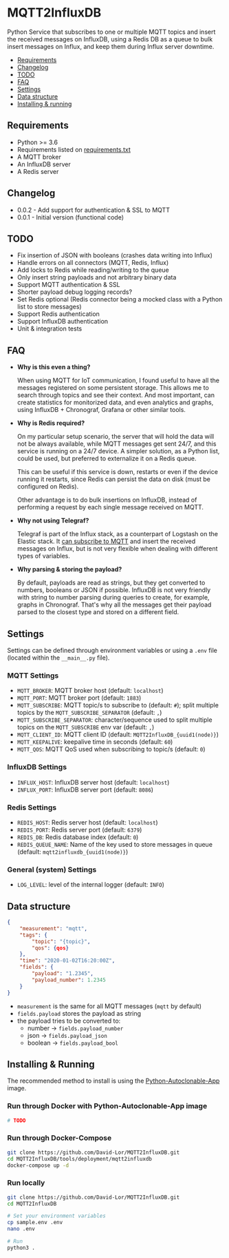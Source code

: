 # MQTT2InfluxDB

Python Service that subscribes to one or multiple MQTT topics and insert the received messages on InfluxDB,
using a Redis DB as a queue to bulk insert messages on Influx, and keep them during Influx server downtime.

- [Requirements](#requirements)
- [Changelog](#changelog)
- [TODO](#todo)
- [FAQ](#faq)
- [Settings](#settings)
- [Data structure](#data-structure)
- [Installing & running](#installing--running)

## Requirements

- Python >= 3.6
- Requirements listed on [requirements.txt](requirements.txt)
- A MQTT broker
- An InfluxDB server
- A Redis server

## Changelog

- 0.0.2 - Add support for authentication & SSL to MQTT
- 0.0.1 - Initial version (functional code)

## TODO

- Fix insertion of JSON with booleans (crashes data writing into Influx)
- Handle errors on all connectors (MQTT, Redis, Influx)
- Add locks to Redis while reading/writing to the queue
- Only insert string payloads and not arbitrary binary data
- Support MQTT authentication & SSL
- Shorter payload debug logging records?
- Set Redis optional (Redis connector being a mocked class with a Python list to store messages)
- Support Redis authentication
- Support InfluxDB authentication
- Unit & integration tests

## FAQ

- **Why is this even a thing?**

  When using MQTT for IoT communication, I found useful to have all the messages registered on some persistent storage.
  This allows me to search through topics and see their context. And most important, can create statistics for
  monitorized data, and even analytics and graphs, using InfluxDB + Chronograf, Grafana or other similar tools.

- **Why is Redis required?**

  On my particular setup scenario, the server that will hold the data will not be always available, while MQTT messages
  get sent 24/7, and this service is running on a 24/7 device. A simpler solution, as a Python list, could be used,
  but preferred to externalize it on a Redis queue.
  
  This can be useful if this service is down, restarts or even if the device running it restarts,
  since Redis can persist the data on disk (must be configured on Redis).
  
  Other advantage is to do bulk insertions on InfluxDB, instead of performing a request by each single message received
  on MQTT.

- **Why not using Telegraf?**

  Telegraf is part of the Influx stack, as a counterpart of Logstash on the Elastic stack.
  It [can subscribe to MQTT](https://github.com/influxdata/telegraf/tree/master/plugins/inputs/mqtt_consumer) and insert the received messages on Influx, but is not very flexible when dealing with different types of variables.

- **Why parsing & storing the payload?**

  By default, payloads are read as strings, but they get converted to numbers, booleans or JSON if possible.
  InfluxDB is not very friendly with string to number parsing during queries to create, for example, graphs in Chronograf.
  That's why all the messages get their payload parsed to the closest type and stored on a different field.

## Settings

Settings can be defined through environment variables or using a `.env` file (located within the `__main__.py` file).

### MQTT Settings

- `MQTT_BROKER`: MQTT broker host (default: `localhost`)
- `MQTT_PORT`: MQTT broker port (default: `1883`)
- `MQTT_SUBSCRIBE`: MQTT topic/s to subscribe to (default: `#`); split multiple topics by the `MQTT_SUBSCRIBE_SEPARATOR` (default: `,`)
- `MQTT_SUBSCRIBE_SEPARATOR`: character/sequence used to split multiple topics on the `MQTT_SUBSCRIBE` env var (default: `,`)
- `MQTT_CLIENT_ID`: MQTT client ID (default: `MQTT2InfluxDB_{uuid1(node)}`)
- `MQTT_KEEPALIVE`: keepalive time in seconds (default: `60`)
- `MQTT_QOS`: MQTT QoS used when subscribing to topic/s (default: `0`)

### InfluxDB Settings

- `INFLUX_HOST`: InfluxDB server host (default: `localhost`)
- `INFLUX_PORT`: InfluxDB server port (default: `8086`)

### Redis Settings

- `REDIS_HOST`: Redis server host (default: `localhost`)
- `REDIS_PORT`: Redis server port (default: `6379`)
- `REDIS_DB`: Redis database index (default: `0`)
- `REDIS_QUEUE_NAME`: Name of the key used to store messages in queue (default: `mqtt2influxdb_{uuid1(node)}`)

### General (system) Settings

- `LOG_LEVEL`: level of the internal logger (default: `INFO`)

## Data structure

```json
{
    "measurement": "mqtt",
    "tags": {
        "topic": "{topic}",
        "qos": {qos}
    },
    "time": "2020-01-02T16:20:00Z",
    "fields": {
        "payload": "1.2345",
        "payload_number": 1.2345
    }
}
```

- `measurement` is the same for all MQTT messages (`mqtt` by default)
- `fields.payload` stores the payload as string
- the payload tries to be converted to:
    - number -> `fields.payload_number`
    - json -> `fields.payload_json`
    - boolean -> `fields.payload_bool`

## Installing & Running

The recommended method to install is using the [Python-Autoclonable-App](https://hub.docker.com/r/davidlor/python-autoclonable-app/) image.

### Run through Docker with Python-Autoclonable-App image

```bash
# TODO
```

### Run through Docker-Compose

```bash
git clone https://github.com/David-Lor/MQTT2InfluxDB.git
cd MQTT2InfluxDB/tools/deployment/mqtt2influxdb
docker-compose up -d
```

### Run locally

```bash
git clone https://github.com/David-Lor/MQTT2InfluxDB.git
cd MQTT2InfluxDB

# Set your environment variables
cp sample.env .env
nano .env

# Run
python3 .
```

